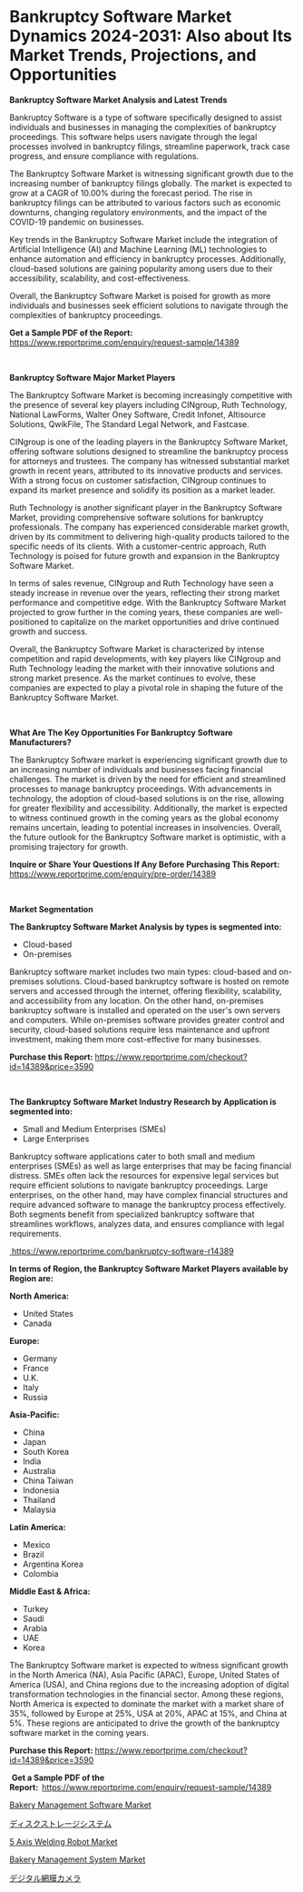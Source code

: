<p><h1>Bankruptcy Software Market Dynamics 2024-2031: Also about Its Market Trends, Projections, and Opportunities</h1></p><p><strong>Bankruptcy Software Market Analysis and Latest Trends</strong></p>
<p><p>Bankruptcy Software is a type of software specifically designed to assist individuals and businesses in managing the complexities of bankruptcy proceedings. This software helps users navigate through the legal processes involved in bankruptcy filings, streamline paperwork, track case progress, and ensure compliance with regulations.</p><p>The Bankruptcy Software Market is witnessing significant growth due to the increasing number of bankruptcy filings globally. The market is expected to grow at a CAGR of 10.00% during the forecast period. The rise in bankruptcy filings can be attributed to various factors such as economic downturns, changing regulatory environments, and the impact of the COVID-19 pandemic on businesses.</p><p>Key trends in the Bankruptcy Software Market include the integration of Artificial Intelligence (AI) and Machine Learning (ML) technologies to enhance automation and efficiency in bankruptcy processes. Additionally, cloud-based solutions are gaining popularity among users due to their accessibility, scalability, and cost-effectiveness.</p><p>Overall, the Bankruptcy Software Market is poised for growth as more individuals and businesses seek efficient solutions to navigate through the complexities of bankruptcy proceedings.</p></p>
<p><strong>Get a Sample PDF of the Report:&nbsp;</strong> <a href="https://www.reportprime.com/enquiry/request-sample/14389">https://www.reportprime.com/enquiry/request-sample/14389</a></p>
<p>&nbsp;</p>
<p><strong>Bankruptcy Software Major Market Players</strong></p>
<p><p>The Bankruptcy Software Market is becoming increasingly competitive with the presence of several key players including CINgroup, Ruth Technology, National LawForms, Walter Oney Software, Credit Infonet, Altisource Solutions, QwikFile, The Standard Legal Network, and Fastcase.</p><p>CINgroup is one of the leading players in the Bankruptcy Software Market, offering software solutions designed to streamline the bankruptcy process for attorneys and trustees. The company has witnessed substantial market growth in recent years, attributed to its innovative products and services. With a strong focus on customer satisfaction, CINgroup continues to expand its market presence and solidify its position as a market leader.</p><p>Ruth Technology is another significant player in the Bankruptcy Software Market, providing comprehensive software solutions for bankruptcy professionals. The company has experienced considerable market growth, driven by its commitment to delivering high-quality products tailored to the specific needs of its clients. With a customer-centric approach, Ruth Technology is poised for future growth and expansion in the Bankruptcy Software Market.</p><p>In terms of sales revenue, CINgroup and Ruth Technology have seen a steady increase in revenue over the years, reflecting their strong market performance and competitive edge. With the Bankruptcy Software Market projected to grow further in the coming years, these companies are well-positioned to capitalize on the market opportunities and drive continued growth and success.</p><p>Overall, the Bankruptcy Software Market is characterized by intense competition and rapid developments, with key players like CINgroup and Ruth Technology leading the market with their innovative solutions and strong market presence. As the market continues to evolve, these companies are expected to play a pivotal role in shaping the future of the Bankruptcy Software Market.</p></p>
<p>&nbsp;</p>
<p><strong>What Are The Key Opportunities For Bankruptcy Software Manufacturers?</strong></p>
<p><p>The Bankruptcy Software market is experiencing significant growth due to an increasing number of individuals and businesses facing financial challenges. The market is driven by the need for efficient and streamlined processes to manage bankruptcy proceedings. With advancements in technology, the adoption of cloud-based solutions is on the rise, allowing for greater flexibility and accessibility. Additionally, the market is expected to witness continued growth in the coming years as the global economy remains uncertain, leading to potential increases in insolvencies. Overall, the future outlook for the Bankruptcy Software market is optimistic, with a promising trajectory for growth.</p></p>
<p><strong>Inquire or Share Your Questions If Any Before Purchasing This Report:</strong> <a href="https://www.reportprime.com/enquiry/pre-order/14389">https://www.reportprime.com/enquiry/pre-order/14389</a></p>
<p>&nbsp;</p>
<p><strong>Market Segmentation</strong></p>
<p><strong>The Bankruptcy Software Market Analysis by types is segmented into:</strong></p>
<p><ul><li>Cloud-based</li><li>On-premises</li></ul></p>
<p><p>Bankruptcy software market includes two main types: cloud-based and on-premises solutions. Cloud-based bankruptcy software is hosted on remote servers and accessed through the internet, offering flexibility, scalability, and accessibility from any location. On the other hand, on-premises bankruptcy software is installed and operated on the user's own servers and computers. While on-premises software provides greater control and security, cloud-based solutions require less maintenance and upfront investment, making them more cost-effective for many businesses.</p></p>
<p><strong>Purchase this Report:&nbsp;</strong><a href="https://www.reportprime.com/checkout?id=14389&price=3590">https://www.reportprime.com/checkout?id=14389&price=3590</a></p>
<p>&nbsp;</p>
<p><strong>The Bankruptcy Software Market Industry Research by Application is segmented into:</strong></p>
<p><ul><li>Small and Medium Enterprises (SMEs)</li><li>Large Enterprises</li></ul></p>
<p><p>Bankruptcy software applications cater to both small and medium enterprises (SMEs) as well as large enterprises that may be facing financial distress. SMEs often lack the resources for expensive legal services but require efficient solutions to navigate bankruptcy proceedings. Large enterprises, on the other hand, may have complex financial structures and require advanced software to manage the bankruptcy process effectively. Both segments benefit from specialized bankruptcy software that streamlines workflows, analyzes data, and ensures compliance with legal requirements.</p></p>
<p><a href="https://www.reportprime.com/bankruptcy-software-r14389">&nbsp;https://www.reportprime.com/bankruptcy-software-r14389</a></p>
<p><strong>In terms of Region, the Bankruptcy Software Market Players available by Region are:</strong></p>
<p>
    <p> <strong> North America: </strong>
        <ul>
            <li>United States</li>
            <li>Canada</li>
        </ul>
        </p> 
    <p> <strong> Europe: </strong>
        <ul>
            <li>Germany</li>
            <li>France</li>
            <li>U.K.</li>
            <li>Italy</li>
            <li>Russia</li>
        </ul>
        </p> 
    <p> <strong> Asia-Pacific: </strong>
        <ul>
            <li>China</li>
            <li>Japan</li>
            <li>South Korea</li>
            <li>India</li>
            <li>Australia</li>
            <li>China Taiwan</li>
            <li>Indonesia</li>
            <li>Thailand</li>
            <li>Malaysia</li>
        </ul>
        </p> 
    <p> <strong> Latin America: </strong>
        <ul>
            <li>Mexico</li>
            <li>Brazil</li>
            <li>Argentina Korea</li>
            <li>Colombia</li>
        </ul>
        </p> 
    <p> <strong> Middle East & Africa: </strong>
        <ul>
            <li>Turkey</li>
            <li>Saudi</li>
            <li>Arabia</li>
            <li>UAE</li>
            <li>Korea</li>
        </ul>
    </p>
    </p>
<p><p>The Bankruptcy Software market is expected to witness significant growth in the North America (NA), Asia Pacific (APAC), Europe, United States of America (USA), and China regions due to the increasing adoption of digital transformation technologies in the financial sector. Among these regions, North America is expected to dominate the market with a market share of 35%, followed by Europe at 25%, USA at 20%, APAC at 15%, and China at 5%. These regions are anticipated to drive the growth of the bankruptcy software market in the coming years.</p></p>
<p><strong>Purchase this Report: </strong><a href="https://www.reportprime.com/checkout?id=14389&price=3590">https://www.reportprime.com/checkout?id=14389&price=3590</a></p>
<p>&nbsp;<strong>Get a Sample PDF of the Report:&nbsp;&nbsp;</strong><a href="https://www.reportprime.com/enquiry/request-sample/14389">https://www.reportprime.com/enquiry/request-sample/14389</a></p>
<p><strong></strong></p>
<p><p><a href="https://github.com/pennyaldbrittonh658/Market-Research-Report-List-1/blob/main/bakery-management-software-market.md">Bakery Management Software Market</a></p><p><a href="https://medium.com/@akio198300/%E6%AC%A1%E3%81%AE%E6%96%87%E7%AB%A0%E3%82%92%E6%97%A5%E6%9C%AC%E8%AA%9E%E3%81%AB%E7%BF%BB%E8%A8%B3%E3%81%97%E3%81%BE%E3%81%99-2024%E5%B9%B4%E3%81%8B%E3%82%892031%E5%B9%B4%E3%81%BE%E3%81%A7%E3%81%AE%E6%9C%9F%E9%96%93%E3%81%AB%E4%BA%88%E6%B8%AC%E3%81%95%E3%82%8C%E3%82%8B%E5%9C%B0%E5%9F%9F%E5%88%A5%E3%82%A2%E3%82%A6%E3%83%88%E3%83%AB%E3%83%83%E3%82%AF-%E7%AB%B6%E4%BA%89%E6%88%A6%E7%95%A5%E3%81%AB%E3%82%88%E3%82%8B%E3%82%B0%E3%83%AD%E3%83%BC%E3%83%90%E3%83%AB%E3%83%87%E3%82%A3%E3%82%B9%E3%82%AF%E3%82%B9%E3%83%88%E3%83%AC%E3%83%BC%E3%82%B8%E3%82%B7%E3%82%B9%E3%83%86%E3%83%A0%E5%B8%82%E5%A0%B4%E8%A6%8F%E6%A8%A1%E3%81%8A%E3%82%88%E3%81%B3%E5%B8%82%E5%A0%B4%E3%83%88%E3%83%AC%E3%83%B3%E3%83%89%E5%88%86%E6%9E%90-555edb563e29">ディスクストレージシステム</a></p><p><a href="https://medium.com/@madw10245644/5-axis-welding-robot-market-size-share-analysis-growth-trends-forecasts-2024-2031-61bec56ea6bd">5 Axis Welding Robot Market</a></p><p><a href="https://github.com/gcimaudf65/Market-Research-Report-List-1/blob/main/bakery-management-system-market.md">Bakery Management System Market</a></p><p><a href="https://medium.com/@thomassandoval55/%E6%AC%A1%E3%81%AE%E6%96%87%E3%82%92%E6%97%A5%E6%9C%AC%E8%AA%9E%E3%81%AB%E7%BF%BB%E8%A8%B3%E3%81%99%E3%82%8B%E3%81%A8-%E4%B8%96%E7%95%8C%E3%81%AE%E3%83%87%E3%82%B8%E3%82%BF%E3%83%AB%E7%B6%B2%E8%86%9C%E3%82%AB%E3%83%A1%E3%83%A9%E5%B8%82%E5%A0%B4%E3%81%AF2024%E5%B9%B4%E3%81%8B%E3%82%892031%E5%B9%B4%E3%81%BE%E3%81%A7%E3%81%AE%E6%9C%9F%E9%96%93%E3%81%ABcagr-8-4-%E3%81%AE%E3%83%9A%E3%83%BC%E3%82%B9%E3%81%A7%E6%88%90%E9%95%B7%E3%81%99%E3%82%8B%E3%81%A8%E4%BA%88%E6%B8%AC%E3%81%95%E3%82%8C%E3%81%A6%E3%81%84%E3%81%BE%E3%81%99-344d248b510a">デジタル網膜カメラ</a></p></p>